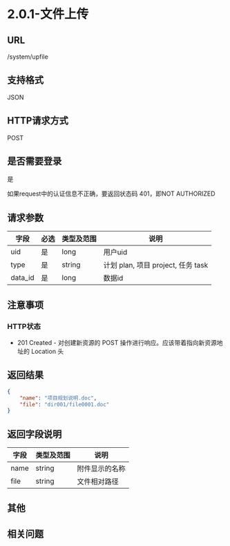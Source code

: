 # 2.0.1-文件上传

## URL

/system/upfile

## 支持格式

JSON

## HTTP请求方式

POST

## 是否需要登录

是

如果request中的认证信息不正确，要返回状态码 401，即NOT AUTHORIZED

## 请求参数

字段 | 必选 | 类型及范围 | 说明
----|------|----------|-------------
uid                 |   是   | long    | 用户uid
type                |   是   | string  | 计划 plan, 项目 project, 任务 task
data_id             |   是   | long    | 数据id

## 注意事项

### HTTP状态

- 201 Created - 对创建新资源的 POST 操作进行响应。应该带着指向新资源地址的 Location 头

## 返回结果

```json
{
    "name": "项目规划说明.doc",
    "file": "dir001/file0001.doc"
}
```

## 返回字段说明

字段 | 类型及范围 | 说明
----|----------|-------------
name            | string  | 附件显示的名称
file            | string  | 文件相对路径

## 其他

## 相关问题
